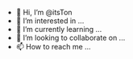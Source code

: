 - 👋 Hi, I’m @itsTon
- 👀 I’m interested in ...
- 🌱 I’m currently learning ...
- 💞️ I’m looking to collaborate on ...
- 📫 How to reach me ...

<!---
itsTon/itsTon is a ✨ special ✨ repository because its `README.md` (this file) appears on your GitHub profile.
You can click the Preview link to take a look at your changes.
--->
